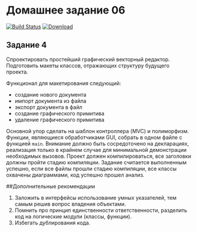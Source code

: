 # Домашнее задание 06

[![Build Status](https://travis-ci.com/azbyx/EditorMVC.svg?branch=master&status=created)](https://travis-ci.com/azbyx/EditorMVC)
[ ![Download](https://api.bintray.com/packages/azbyx/azbyx/EditorMVC/images/download.svg) ](https://bintray.com/azbyx/azbyx/EditorMVC/_latestVersion)

## Задание 4

Спроектировать простейший графический векторный редактор. Подготовить макеты классов,
отражающих структуру будущего проекта.

Функционал для макетирования следующий:
- создание нового документа
- импорт документа из файла
- экспорт документа в файл
- создание графического примитива
- удаление графического примитива

Основной упор сделать на шаблон контроллера (MVC) и полиморфизм. Функции, являющиеся
обработчиками GUI, собрать в одном файле с функцией `main`.
Внимание должно быть сосредоточено на декларациях, реализация только в крайнем случае для
минимальной демонстрации необходимых вызовов. Проект должен компилироваться, все
заголовки должны пройти стадию компиляции.
Задание считается выполненным успешно, если все файлы прошли стадию компиляции, все классы
охвачены диаграммами, код успешно прошел анализ.

##Дополнительные рекомендации

1. Заложить в интерфейсы использование умных указателей, тем самым решив вопрос
владения объектами.
2. Помнить про принцип единственности ответственности, разделить код на логические
модули (классы, функции).
3. Избегать дублирования кода.
